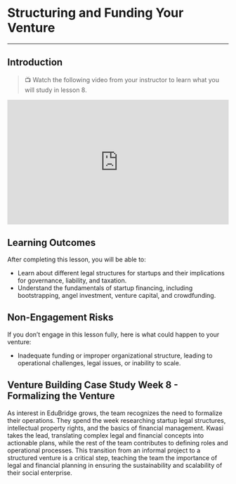 # Structuring and Funding Your Venture

---

## Introduction

> 📺 Watch the following video from your instructor to learn what you will study in lesson 8.

<div style="position: relative; padding-bottom: 56.25%; height: 0;"><iframe src="https://www.youtube.com/embed/ECrS2b_16bw?si=hxSuj0-jKuz28_Jn" title="YouTube video player" frameborder="0" allow="accelerometer; autoplay; clipboard-write; encrypted-media; gyroscope; picture-in-picture" allowfullscreen style="position: absolute; top: 0; left: 0; width: 100%; height: 100%;"></iframe></div>

## Learning Outcomes

After completing this lesson, you will be able to:

- Learn about different legal structures for startups and their implications for governance, liability, and taxation.
- Understand the fundamentals of startup financing, including bootstrapping, angel investment, venture capital, and crowdfunding.

## Non-Engagement Risks 
If you don’t engage in this lesson fully, here is what could happen to your venture:
- Inadequate funding or improper organizational structure, leading to operational challenges, legal issues, or inability to scale.

## Venture Building Case Study Week 8 - Formalizing the Venture

As interest in EduBridge grows, the team recognizes the need to formalize their operations. They spend the week researching startup legal structures, intellectual property rights, and the basics of financial management. Kwasi takes the lead, translating complex legal and financial concepts into actionable plans, while the rest of the team contributes to defining roles and operational processes. This transition from an informal project to a structured venture is a critical step, teaching the team the importance of legal and financial planning in ensuring the sustainability and scalability of their social enterprise.
